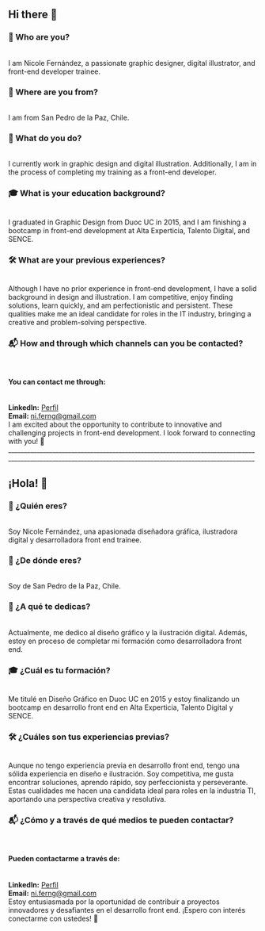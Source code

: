 ### <h2> Hi there 👋</h2>
<h3>🌟 Who are you?</h3>
<br>
I am Nicole Fernández, a passionate graphic designer, digital illustrator, and front-end developer trainee.

<h3>📍 Where are you from?</h3>
<br>
I am from San Pedro de la Paz, Chile.

<h3>💼 What do you do?</h3>
<br>
I currently work in graphic design and digital illustration. Additionally, I am in the process of completing my training as a front-end developer.

<h3>🎓 What is your education background?</h3>
<br>
I graduated in Graphic Design from Duoc UC in 2015, and I am finishing a bootcamp in front-end development at Alta Experticia, Talento Digital, and SENCE.

<h3>🛠 What are your previous experiences?</h3>
<br>
Although I have no prior experience in front-end development, I have a solid background in design and illustration. I am competitive, enjoy finding solutions, learn quickly, and am perfectionistic and persistent. These qualities make me an ideal candidate for roles in the IT industry, bringing a creative and problem-solving perspective.

<h3>📬 How and through which channels can you be contacted?</h3>
<br>
<h4>You can contact me through:</h4>
<br>
<b>LinkedIn:</b> <a  href="https://www.linkedin.com/in/nicole-fern%C3%A1ndez-guti%C3%A9rrez-16b1237a/" target="_blank"> Perfil </a>
<br>
<b>Email: </b> <a href="mailto:ni.ferng@gmail.com">ni.ferng@gmail.com</a>
<br>
I am excited about the opportunity to contribute to innovative and challenging projects in front-end development. I look forward to connecting with you! 🌟
____________________________________________________________________________________________________________________________________________________________

<h2>¡Hola! 👋</h2>
<h3>🌟 ¿Quién eres?</h3>
<br>
Soy Nicole Fernández, una apasionada diseñadora gráfica, ilustradora digital y desarrolladora front end trainee.
<h3>📍 ¿De dónde eres?</h3>
<br>
Soy de San Pedro de la Paz, Chile.
<h3>💼 ¿A qué te dedicas?</h3>
<br>
Actualmente, me dedico al diseño gráfico y la ilustración digital. Además, estoy en proceso de completar mi formación como desarrolladora front end.
<h3>🎓 ¿Cuál es tu formación?</h3>
<br>
Me titulé en Diseño Gráfico en Duoc UC en 2015 y estoy finalizando un bootcamp en desarrollo front end en Alta Experticia, Talento Digital y SENCE.
<h3>🛠 ¿Cuáles son tus experiencias previas?</h3>
<br>
Aunque no tengo experiencia previa en desarrollo front end, tengo una sólida experiencia en diseño e ilustración. Soy competitiva, me gusta encontrar soluciones, aprendo rápido, soy perfeccionista y perseverante. Estas cualidades me hacen una candidata ideal para roles en la industria TI, aportando una perspectiva creativa y resolutiva.
<h3>📬 ¿Cómo y a través de qué medios te pueden contactar?</h3>
<br>
<h4>Pueden contactarme a través de:</h4>
<br>
<b>LinkedIn:</b> <a href="https://www.linkedin.com/in/nicole-fern%C3%A1ndez-guti%C3%A9rrez-16b1237a/" target="_blank">Perfil</a>
<br>
<b>Email:</b> <a href="mailto:ni.ferng@gmail.com">ni.ferng@gmail.com</a>
<br>
Estoy entusiasmada por la oportunidad de contribuir a proyectos innovadores y desafiantes en el desarrollo front end. ¡Espero con interés conectarme con ustedes! 🌟
<!--
**Zhainy/zhainy** is a ✨ _special_ ✨ repository because its `README.md` (this file) appears on your GitHub profile.

Here are some ideas to get you started:

- 🔭 I’m currently working on ...
- 🌱 I’m currently learning ...
- 👯 I’m looking to collaborate on ...
- 🤔 I’m looking for help with ...
- 💬 Ask me about ...
- 📫 How to reach me: ...
- 😄 Pronouns: ...
- ⚡ Fun fact: ...
-->
